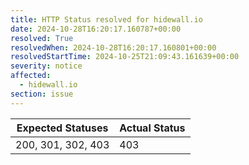 ```yaml
---
title: HTTP Status resolved for hidewall.io
date: 2024-10-28T16:20:17.160787+00:00
resolved: True
resolvedWhen: 2024-10-28T16:20:17.160801+00:00
resolvedStartTime: 2024-10-25T21:09:43.161639+00:00
severity: notice
affected:
  - hidewall.io
section: issue
---
```


| Expected Statuses | Actual Status  |
|-------------------|----------------|
| 200, 301, 302, 403 | 403 |
